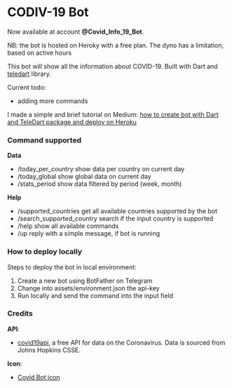# CODIV-19 Bot

Now available at account **@Covid_Info_19_Bot**.

NB: the bot is hosted on Heroky with a free plan. The dyno has a limitation, based on active hours

This bot will show all the information about COVID-19. Built with Dart and [teledart](https://pub.dev/packages/teledart) library.

Current todo:
- adding more commands

I made a simple and brief tutorial on Medium: [how to create bot with Dart and TeleDart package and deploy on Heroku](https://medium.com/@viceconti.federico/how-to-deploy-your-telegram-bot-on-heroku-with-teledart-6ee197c0df91)

### Command supported

**Data**
- /today_per_country show data per country on current day
- /today_global show global data on current day
- /stats_period show data filtered by period (week, month)

**Help**
- /supported_countries get all available countries supported by the bot
- /search_supported_country search if the input country is supported
- /help show all available commands
- /up reply with a simple message, if bot is running

### How to deploy locally
Steps to deploy the bot in local environment:
1. Create a new bot using BotFather on Telegram
2. Change into assets/environment.json the api-key
3. Run locally and send the command into the input field

### Credits

**API**: 
- [covid19api](https://covid19api.com/), a free API for data on the Coronavirus. Data is sourced from Johns Hopkins CSSE.

**Icon**: 
- [Covid Bot icon](https://www.iconfinder.com/icons/5960676/coronavirus_covid_covid-19_disease_infection_virus_icon)
